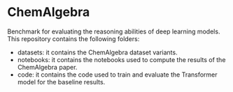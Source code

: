 # ChemAlgebra
Benchmark for evaluating the reasoning abilities of deep learning models. This repository contains the following folders:
- datasets: it contains the ChemAlgebra dataset variants.
- notebooks: it contains the notebooks used to compute the results of the ChemAlgebra paper.
- code: it contains the code used to train and evaluate the Transformer model for the baseline results.
